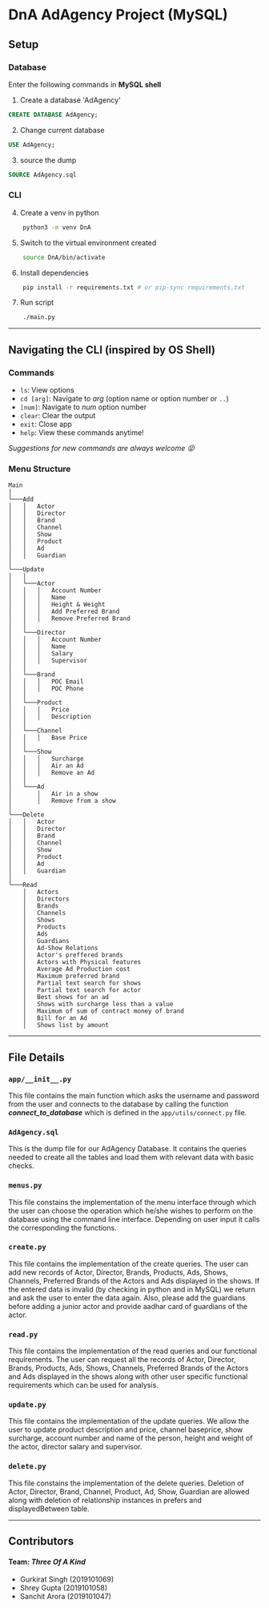 # DnA AdAgency Project (MySQL)

## Setup

### Database

Enter the following commands in **MySQL shell**

1. Create a database 'AdAgency'

```sql
CREATE DATABASE AdAgency;
```

2. Change current database

```sql
USE AdAgency;
```

3. source the dump

```sql
SOURCE AdAgency.sql
```

### CLI

4. Create a venv in python

```bash
    python3 -m venv DnA
```

5. Switch to the virtual environment created

```bash
    source DnA/bin/activate
```

6. Install dependencies

```bash
    pip install -r requirements.txt # or pip-sync requirements.txt
```

7. Run script

```bash
    ./main.py
```

---

## Navigating the CLI (inspired by OS Shell)

### Commands

- `ls`: View options
- `cd [arg]`: Navigate to _arg_ (option name or option number or `..`)
- `[num]`: Navigate to _num_ option number
- `clear`: Clear the output
- `exit`: Close app
- `help`: View these commands anytime!

_Suggestions for new commands are always welcome :stuck_out_tongue_closed_eyes:_

### Menu Structure

```
Main
│
└───Add
│   │   Actor
│   │   Director
│   │   Brand
│   │   Channel
│   │   Show
│   │   Product
│   │   Ad
│   │   Guardian
│
└───Update
│   │
│   └───Actor
│   │   │   Account Number
│   │   │   Name
│   │   │   Height & Weight
│   │   │   Add Preferred Brand
│   │   │   Remove Preferred Brand
│   │
│   └───Director
│   │   │   Account Number
│   │   │   Name
│   │   │   Salary
│   │   │   Supervisor
│   │
│   └───Brand
│   │   │   POC Email
│   │   │   POC Phone
│   │
│   └───Product
│   │   │   Price
│   │   │   Description
│   │
│   └───Channel
│   │   │   Base Price
│   │
│   └───Show
│   │   │   Surcharge
│   │   │   Air an Ad
│   │   │   Remove an Ad
│   │
│   └───Ad
│       │   Air in a show
│       │   Remove from a show
│
└───Delete
│   │   Actor
│   │   Director
│   │   Brand
│   │   Channel
│   │   Show
│   │   Product
│   │   Ad
│   │   Guardian
│
└───Read
    │   Actors
    │   Directors
    │   Brands
    │   Channels
    │   Shows
    │   Products
    │   Ads
    │   Guardians
    │   Ad-Show Relations
    │   Actor's preffered brands
    │   Actors with Physical features
    │   Average Ad Production cost
    │   Maximum preferred brand
    │   Partial text search for shows
    │   Partial text search for actor
    │   Best shows for an ad
    │   Shows with surcharge less than a value
    │   Maximum of sum of contract money of brand
    │   Bill for an Ad
    │   Shows list by amount
```

---

## File Details

### `app/__init__.py`

This file contains the main function which asks the username and password from the user and connects to the database by calling the function **_connect_to_database_** which is defined in the `app/utils/connect.py` file.

### `AdAgency.sql`

This is the dump file for our AdAgency Database. It contains the queries needed to create all the tables and load them with relevant data with basic checks.

### `menus.py`

This file constains the implementation of the menu interface through which the user can choose the operation which he/she wishes to perform on the database using the command line interface. Depending on user input it calls the corresponding the functions.

### `create.py`

This file contains the implementation of the create queries. The user can add new records of Actor, Director, Brands, Products, Ads, Shows, Channels, Preferred Brands of the Actors and Ads displayed in the shows. If the entered data is invalid (by checking in python and in MySQL) we return and ask the user to enter the data again. Also, please add the guardians before adding a junior actor and provide aadhar card of guardians of the actor.

### `read.py`

This file contains the implementation of the read queries and our functional requirements. The user can request all the records of Actor, Director, Brands, Products, Ads, Shows, Channels, Preferred Brands of the Actors and Ads displayed in the shows along with other user specific functional requirements which can be used for analysis.

### `update.py`

This file contains the implementation of the update queries. We allow the user to update product description and price, channel baseprice, show surcharge, account number and name of the person, height and weight of the actor, director salary and supervisor.

### `delete.py`

This file constains the implementation of the delete queries. Deletion of Actor, Director, Brand, Channel, Product, Ad, Show, Guardian are allowed along with deletion of relationship instances in prefers and displayedBetween table.

---

## Contributors

#### Team: _Three Of A Kind_

- Gurkirat Singh (2019101069)
- Shrey Gupta (2019101058)
- Sanchit Arora (2019101047)
